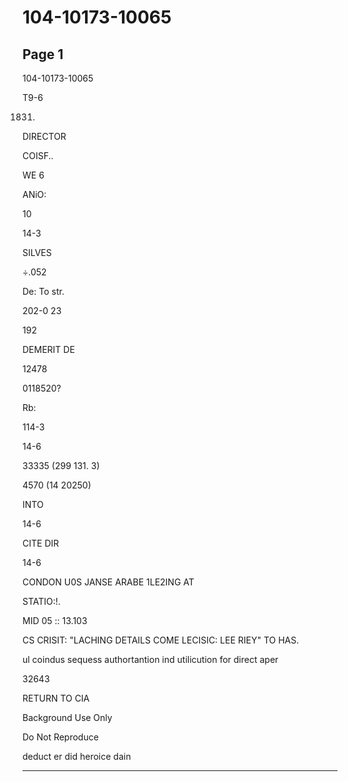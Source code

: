 # 104-10173-10065

## Page 1

104-10173-10065

T9-6

1831.

DIRECTOR

COISF..

WE 6

ANiO:

10

14-3

SILVES

÷.052

De: To str.

202-0 23

192

DEMERIT DE

12478

0118520?

Rb:

114-3

14-6

33335 (299 131. 3)

4570 (14 20250)

INTO

14-6

CITE DIR

14-6

CONDON U0S JANSE ARABE 1LE2ING AT

STATIO:!.

MID 05 :: 13.103

CS CRISIT: "LACHING DETAILS COME LECISIC: LEE RIEY" TO HAS.

ul coindus sequess authortantion ind utilicution for direct aper

32643

RETURN TO CIA

Background Use Only

Do Not Reproduce

deduct er did heroice dain

---

